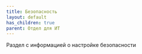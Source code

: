 ```yaml
---
title: Безопасность
layout: default
has_children: true
parent: Отдел для ИТ
---
```


Раздел с информацией о настройке безопасности
